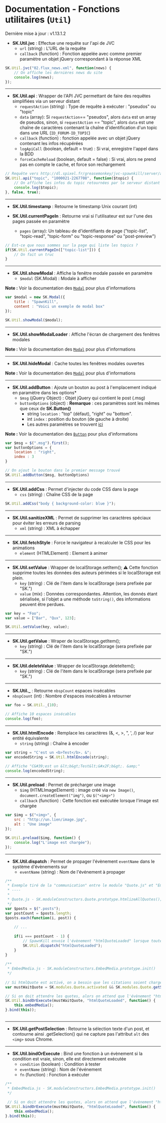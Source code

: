 Documentation - Fonctions utilitaires (`Util`)
==============================================

Dernière mise à jour : v1.13.1.2

* **SK.Util.jvc** : Effectue une requête sur l'api de JVC
    * `url` (string) : L'URL de la requête
    * `callback` (function) : Fonction appelée avec comme premier paramètre un objet jQuery correspondant à la réponse XML

```javascript
SK.Util.jvc("02.flux_news.xml", function(news) {
    // On affiche les dernières news du site
    console.log(news);
});
```

----


* **SK.Util.api** : Wrapper de l'API JVC permettant de faire des requêtes simplifiées via un serveur distant
    * `requestAction` (string) : Type de requête à exécuter : "pseudos" ou "topic"
    * `data` (array<string>): Si `requestAction`== "pseudos", alors `data` est un array de pseudos, sinon, si `requestAction` == "topic", alors `data` est une chaîne de caractères contenant la chaîne d'identification d'un topic dans une URL (`ID_FORUM-ID_TOPIC`)
    * `callback` (function) : fonction appelée avec un objet jQuery contenant les infos récupérées
    * `logApiCall` (boolean, default = true) : Si vrai, enregistre l'appel dans la BDD
    * `forceCacheReload` (boolean, default = false) : Si vrai, alors ne prend pas en compte le cache, et force son rechargement

```javascript
// Requête vers http://dl.spixel.fr/greasemonkey/jvc-spawnkill/server/api-jvc.php?action=topic&data=%221000021-2267708%22&log=true&forceCacheReload=false
SK.Util.api("topic", "1000021-2267708", function($topic) {
    // On affiche les infos du topic retournées par le serveur distant
    console.log($topic);
}, false, true);
```   

----

* **SK.Util.timestamp** : Retourne le timestamp Unix courant (int)


* **SK.Util.currentPageIn**  : Retourne vrai si l'utilisateur est sur l'une des pages passée en paramètre
    * `pages` (array<string>): Un tableau de d'identifiants de page ("topic-list", "topic-read", "topic-form" ou "topic-response" ou "post-preview")

```javascript
// Est-ce que nous sommes sur la page qui liste les topics ?
if(SK.Util.currentPageIn(["topic-list"])) {
    // On fait un truc
}
```

----

* **SK.Util.showModal**  : Affiche la fenêtre modale passée en paramètre
    * `$modal` (SK.Modal) : Modale à afficher

**Note :** Voir la documentation des [`Modal`](https://github.com/dorian-marchal/spawnkill/blob/master/documentation/Modal.md) pour plus d'informations

```javascript
var $modal = new SK.Modal({
    title : "SpawnKill",
    content : "Voici un exemple de modal box"
});

SK.Util.showModal($modal);
```

----

* **SK.Util.showModalLoader** : Affiche l'écran de chargement des fenêtres modales

**Note :** Voir la documentation des [`Modal`](https://github.com/dorian-marchal/spawnkill/blob/master/documentation/Modal.md) pour plus d'informations

----

* **SK.Util.hideModal** : Cache toutes les fenêtres modales ouvertes

**Note :** Voir la documentation des [`Modal`](https://github.com/dorian-marchal/spawnkill/blob/master/documentation/Modal.md) pour plus d'informations

----

* **SK.Util.addButton** : Ajoute un bouton au post à l'emplacement indiqué en paramètre dans les options*
    * `$msg` (jQuery Object) : Objet jQuery qui contient le post (.msg)
    * `buttonOptions` (object) : **Remarque** : ces paramètres sont les mêmes que ceux de **SK.Button()**
        * string `location` : "top" (défaut), "right" ou "bottom".
        * int `index` : position du bouton (de gauche à droite)
        * Les autres paramètres se trouvent [ici](http://un.lien)

**Note :** Voir la documentation des [`Button`](https://github.com/dorian-marchal/spawnkill/blob/master/documentation/Button.md) pour plus d'informations

```javascript
var $msg = $(".msg").first();
var buttonOptions = {
    location : "right",
    index : 3
}

// On ajout le bouton dans le premier message trouvé
SK.Util.addButton($msg, buttonOptions)
```

----

* **SK.Util.addCss** : Permet d'injecter du code CSS dans la page
	* `css` (string) : Chaîne CSS de la page

```javascript
SK.Util.addCss("body { background-color: blue }");
```

----

* **SK.Util.sanitizeXML** : Permet de supprimer les caractères spéciaux pour éviter les erreurs de parsing
	* `xml` (string) : XML à échapper

----

* **SK.Util.fetchStyle** : Force le navigateur à recalculer le CSS pour les animations
	* `element` (HTMLElement) : Element à animer

----

* **SK.Util.setValue** : Wrapper de localStorage.setItem(); :warning: Cette fonction supprime toutes les données des auteurs périmées si le localStorage est plein.
	* `key` (string) : Clé de l'item dans le localStorage (sera prefixée par "SK.")
	* `value` (mix) : Données correspondantes. Attention, les donnés étant sérialisée, si l'objet a une méthode `toString()`, des informations peuvent être perdues.

```javascript
var key = "Foo";
var value = ["Bar", "Qux", 123];

SK.Util.setValue(key, value);
```

----

* **SK.Util.getValue** : Wraper de localStorage.getItem();
	* `key` (string) : Clé de l'item dans le localStorage (sera prefixée par "SK.")

----

* **SK.Util.deleteValue** : Wrapper de localStorage.deleteItem();
	* `key` (string) : Clé de l'item dans le localStorage (sera prefixée par "SK.")

----

* **SK.Util._** : Retourne `nbspCount` espaces insécables
 * `nbspCount` (int) : Nombre d'espaces insécables à retourner

```javascript
var foo = SK.Util._(10);

// Affiche 10 espaces insécables
console.log(foo);
```

----

* **SK.Util.htmlEncode** : Remplace les caractères (&, <, >, ", ', /) par leur entité équivalente
	* `string` (string) : Chaîne à encoder

```javascript
var string = "C'est un <b>Test</b>. &";
var encodedString = SK.Util.htmlEncode(string);

// Affiche "C&#39;est un &lt;b&gt;Test&lt;&#x2F;b&gt;. &amp;"
console.log(encodedString);
```

----

* **SK.Util.preload** : Permet de précharger une image
    * `$img` (HTMLImageElement) : image créé via `new Image()`, `document.createElement("img")`, ou `$("<img>")` 
    * `callback` (function) : Cette fonction est exécutée lorsque l'image est chargée

```javascript
var $img = $("<img>", {
    src : "http://un.lien/image.jpg",
    alt : "Une image"
});

SK.Util.preload($img, function() {
    console.log("L'image est chargée"); 
});
```

----

* **SK.Util.dispatch** : Permet de propager l'évènement `eventName` dans le système d'évènements sur <body>
	* `eventName` (string) : Nom de l'événement à propager

```javascript
/**
 * Exemple tiré de la "communication" entre le module "Quote.js" et "EmbedMedia.js"
 * ----
 * 
 * Quote.js - SK.moduleConstructors.Quote.prototype.htmlizeAllQuotes();
 */
var $posts = $(".posts");
var postCount = $posts.length;
$posts.each(function(i, post)) {
     
    // ...
     
    if(i === postCount - 1) {
        // SpawnKill envoie l'évènement "htmlQuoteLoaded" lorsque toutes les quotes ont été "htmlisées"
        SK.Util.dispatch("htmlQuoteLoaded");
    }
}
 
/**
 * EmbedMedia.js - SK.moduleConstructors.EmbedMedia.prototype.init()
 */
 
// Si htmlQuote est activé, on a besoin que les citations soient chargées pour calculer la taille des vidéos
var mustWaitQuote = SK.modules.Quote.activated && SK.modules.Quote.getSetting("htmlQuote");

// Si on doit attendre les quotes, alors on attend que l'évènement "htmlQuoteLoaded" soit envoyé, sinon on éxecute directement la fonction callback
SK.Util.bindOrExecute(mustWaitQuote, "htmlQuoteLoaded", function() {
    this.embedMedia();
}.bind(this));
 
```

----

* **SK.Util.getPostSelection** : Retourne la sélection texte d'un post, et contourne ainsi .getSelection() qui ne capture pas l'attribut `alt` des `<img>` sous Chrome.

----

* **SK.Util.bindOrExecute** : Bind une fonction à un évènement si la condition est vraie, sinon, elle est directement exécutée
	* `condition` (boolean) : Condition à tester 
	* `eventName` (string) : Nom de l'événement
	* `fn` (function) : Fonction à exécuter

```javascript
/**
 * EmbedMedia.js - SK.moduleConstructors.EmbedMedia.prototype.init()
 */
 
 // Si on doit attendre les quotes, alors on attend que l'évènement "htmlQuoteLoaded" soit envoyé, sinon on éxecute directement la fonction callback
SK.Util.bindOrExecute(mustWaitQuote, "htmlQuoteLoaded", function() {
    this.embedMedia();
}.bind(this));
```
